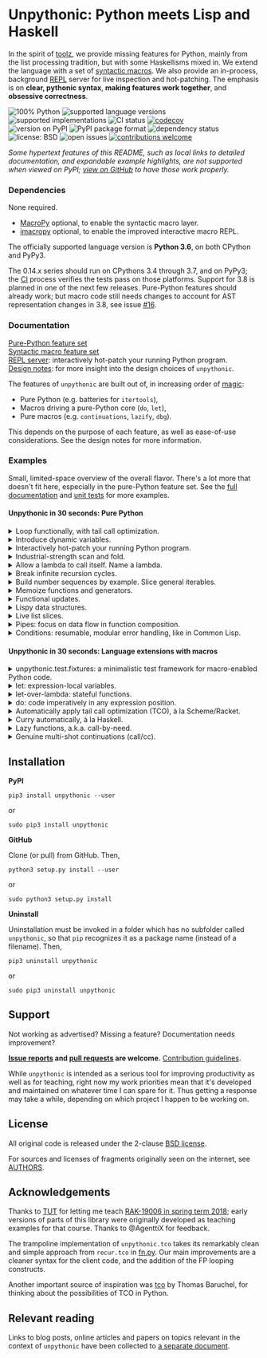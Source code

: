 # Unpythonic: Python meets Lisp and Haskell

In the spirit of [toolz](https://github.com/pytoolz/toolz), we provide missing features for Python, mainly from the list processing tradition, but with some Haskellisms mixed in. We extend the language with a set of [syntactic macros](https://en.wikipedia.org/wiki/Macro_(computer_science)#Syntactic_macros). We also provide an in-process, background [REPL](https://en.wikipedia.org/wiki/Read%E2%80%93eval%E2%80%93print_loop) server for live inspection and hot-patching. The emphasis is on **clear, pythonic syntax**, **making features work together**, and **obsessive correctness**.

![100% Python](https://img.shields.io/github/languages/top/Technologicat/unpythonic) ![supported language versions](https://img.shields.io/pypi/pyversions/unpythonic) ![supported implementations](https://img.shields.io/pypi/implementation/unpythonic) ![CI status](https://img.shields.io/github/workflow/status/Technologicat/unpythonic/Python%20package) [![codecov](https://codecov.io/gh/Technologicat/unpythonic/branch/master/graph/badge.svg)](https://codecov.io/gh/Technologicat/unpythonic)  
![version on PyPI](https://img.shields.io/pypi/v/unpythonic) ![PyPI package format](https://img.shields.io/pypi/format/unpythonic) ![dependency status](https://img.shields.io/librariesio/github/Technologicat/unpythonic)  
![license: BSD](https://img.shields.io/pypi/l/unpythonic) ![open issues](https://img.shields.io/github/issues/Technologicat/unpythonic) [![contributions welcome](https://img.shields.io/badge/contributions-welcome-brightgreen.svg?style=flat)](HACKING.md)

*Some hypertext features of this README, such as local links to detailed documentation, and expandable example highlights, are not supported when viewed on PyPI; [view on GitHub](https://github.com/Technologicat/unpythonic) to have those work properly.*


### Dependencies

None required.

 - [MacroPy](https://github.com/azazel75/macropy) optional, to enable the syntactic macro layer.
 - [imacropy](https://github.com/Technologicat/imacropy) optional, to enable the improved interactive macro REPL.

The officially supported language version is **Python 3.6**, on both CPython and PyPy3.

The 0.14.x series should run on CPythons 3.4 through 3.7, and on PyPy3; the [CI](https://en.wikipedia.org/wiki/Continuous_integration) process verifies the tests pass on those platforms. Support for 3.8 is planned in one of the next few releases. Pure-Python features should already work; but macro code still needs changes to account for AST representation changes in 3.8, see issue [#16](https://github.com/Technologicat/unpythonic/issues/16).

### Documentation

[Pure-Python feature set](doc/features.md)  
[Syntactic macro feature set](doc/macros.md)  
[REPL server](doc/repl.md): interactively hot-patch your running Python program.  
[Design notes](doc/design-notes.md): for more insight into the design choices of ``unpythonic``.

The features of `unpythonic` are built out of, in increasing order of [magic](https://macropy3.readthedocs.io/en/latest/discussion.html#levels-of-magic):

 - Pure Python (e.g. batteries for `itertools`),
 - Macros driving a pure-Python core (`do`, `let`),
 - Pure macros (e.g. `continuations`, `lazify`, `dbg`).

This depends on the purpose of each feature, as well as ease-of-use considerations. See the design notes for more information.


### Examples

Small, limited-space overview of the overall flavor. There's a lot more that doesn't fit here, especially in the pure-Python feature set. See the [full documentation](doc/features.md) and [unit tests](unpythonic/test/) for more examples.

#### Unpythonic in 30 seconds: Pure Python

<details><summary>Loop functionally, with tail call optimization.</summary>

[[docs](doc/features.md#looped-looped_over-loops-in-fp-style-with-tco)]

```python
from unpythonic import looped, looped_over

@looped
def result(loop, acc=0, i=0):
    if i == 10:
        return acc
    else:
        return loop(acc + i, i + 1)  # tail call optimized, no call stack blowup.
assert result == 45

@looped_over(range(3), acc=[])
def result(loop, i, acc):
    acc.append(lambda x: i * x)  # fresh "i" each time, no mutation of loop counter.
    return loop()
assert [f(10) for f in result] == [0, 10, 20]
```
</details>  
<details><summary>Introduce dynamic variables.</summary>

[[docs](doc/features.md#dyn-dynamic-assignment)]

```python
from unpythonic import dyn, make_dynvar

make_dynvar(x=42)  # set a default value

def f():
    assert dyn.x == 17
    with dyn.let(x=23):
        assert dyn.x == 23
        g()
    assert dyn.x == 17

def g():
    assert dyn.x == 23

assert dyn.x == 42
with dyn.let(x=17):
    assert dyn.x == 17
    f()
assert dyn.x == 42
```
</details>  
<details><summary>Interactively hot-patch your running Python program.</summary>

[[docs](doc/repl.md)]

To opt in, add just two lines of code to your main program:

```python
from unpythonic.net import server
server.start(locals={})  # automatically daemonic

import time

def main():
    while True:
        time.sleep(1)

if __name__ == '__main__':
    main()
```

Or if you just want to take this for a test run, start the built-in demo app:

```bash
python3 -m unpythonic.net.server
```

Once a server is running, to connect:

```bash
python3 -m unpythonic.net.client 127.0.0.1
```

This gives you a REPL, inside your live process, with all the power of Python. You can `importlib.reload` any module, and through `sys.modules`, inspect or overwrite any name at the top level of any module. You can `pickle.dump` your data. Or do anything you want with/to the live state of your app.

You can have multiple REPL sessions connected simultaneously. When your app exits (for any reason), the server automatically shuts down, closing all connections if any remain. But exiting the client leaves the server running, so you can connect again later - that's the whole point.

Optionally, if you have MacroPy, the REPL sessions support importing and invoking macros. If you additionally have [imacropy](https://github.com/Technologicat/imacropy), the improved interactive macro REPL is used automatically.
</details>  
<details><summary>Industrial-strength scan and fold.</summary>

[[docs](doc/features.md#batteries-for-itertools)]

```python
from operator import add
from unpythonic import scanl, foldl, unfold, take

assert tuple(scanl(add, 0, range(1, 5))) == (0, 1, 3, 6, 10)

def op(e1, e2, acc):
    return acc + e1 * e2
assert foldl(op, 0, (1, 2), (3, 4)) == 11  # we accept multiple input sequences, like Racket

def nextfibo(a, b):       # *oldstates
    return (a, b, a + b)  # value, *newstates
assert tuple(take(10, unfold(nextfibo, 1, 1))) == (1, 1, 2, 3, 5, 8, 13, 21, 34, 55)
```
</details>  
<details><summary>Allow a lambda to call itself. Name a lambda.</summary>

[[docs for `withself`](doc/features.md#batteries-for-functools)] [[docs for `namelambda`](doc/features.md#namelambda-rename-a-function)]

```python
from unpythonic import withself, namelambda

fact = withself(lambda self, n: n * self(n - 1) if n > 1 else 1)  # see @trampolined to do this with TCO
assert fact(5) == 120

square = namelambda("square")(lambda x: x**2)
assert square.__name__ == "square"
assert square.__qualname__ == "square"  # or e.g. "somefunc.<locals>.square" if inside a function
assert square.__code__.co_name == "square"  # used by stack traces
```
</details>  
<details><summary>Break infinite recursion cycles.</summary>

[[docs](doc/features.md#fix-break-infinite-recursion-cycles)]

```python
from typing import NoReturn
from unpythonic import fix

@fix()
def a(k):
    return b((k + 1) % 3)
@fix()
def b(k):
    return a((k + 1) % 3)
assert a(0) is NoReturn
```
</details>  
<details><summary>Build number sequences by example. Slice general iterables.</summary>

[[docs for `s`](doc/features.md#s-m-mg-lazy-mathematical-sequences-with-infix-arithmetic)] [[docs for `islice`](doc/features.md#islice-slice-syntax-support-for-itertoolsislice)]

```python
from unpythonic import s, islice

seq = s(1, 2, 4, ...)
assert tuple(islice(seq)[:10]) == (1, 2, 4, 8, 16, 32, 64, 128, 256, 512)
```
</details>  
<details><summary>Memoize functions and generators.</summary>

[[docs for `memoize`](doc/features.md#batteries-for-functools)] [[docs for `gmemoize`](doc/features.md#gmemoize-imemoize-fimemoize-memoize-generators)]

```python
from itertools import count, takewhile
from unpythonic import memoize, gmemoize, islice

ncalls = 0
@memoize  # <-- important part
def square(x):
    global ncalls
    ncalls += 1
    return x**2
assert square(2) == 4
assert ncalls == 1
assert square(3) == 9
assert ncalls == 2
assert square(3) == 9
assert ncalls == 2  # called only once for each unique set of arguments

# "memoize lambda": classic evaluate-at-most-once thunk
thunk = memoize(lambda: print("hi from thunk"))
thunk()  # the message is printed only the first time
thunk()

@gmemoize  # <-- important part
def primes():  # FP sieve of Eratosthenes
    yield 2
    for n in count(start=3, step=2):
        if not any(n % p == 0 for p in takewhile(lambda x: x*x <= n, primes())):
            yield n

assert tuple(islice(primes())[:10]) == (2, 3, 5, 7, 11, 13, 17, 19, 23, 29)
```
</details>  
<details><summary>Functional updates.</summary>

[[docs](doc/features.md#fup-functional-update-shadowedsequence)]

```python
from itertools import repeat
from unpythonic import fup

t = (1, 2, 3, 4, 5)
s = fup(t)[0::2] << tuple(repeat(10, 3))
assert s == (10, 2, 10, 4, 10)
assert t == (1, 2, 3, 4, 5)
```
</details>  
<details><summary>Lispy data structures.</summary>

[[docs for `box`](doc/features.md#box-a-mutable-single-item-container)] [[docs for `cons`](doc/features.md#cons-and-friends-pythonic-lispy-linked-lists)] [[docs for `frozendict`](doc/features.md#frozendict-an-immutable-dictionary)]

```python
from unpythonic import box, unbox  # mutable single-item container
cat = object()
cardboardbox = box(cat)
assert cardboardbox is not cat  # the box is not the cat
assert unbox(cardboardbox) is cat  # but the cat is inside the box
assert cat in cardboardbox  # ...also syntactically
dog = object()
cardboardbox << dog  # hey, it's my box! (replace contents)
assert unbox(cardboardbox) is dog

from unpythonic import cons, nil, ll, llist  # lispy linked lists
lst = cons(1, cons(2, cons(3, nil)))
assert ll(1, 2, 3) == lst  # make linked list out of elements
assert llist([1, 2, 3]) == lst  # convert iterable to linked list

from unpythonic import frozendict  # immutable dictionary
d1 = frozendict({'a': 1, 'b': 2})
d2 = frozendict(d1, c=3, a=4)
assert d1 == frozendict({'a': 1, 'b': 2})
assert d2 == frozendict({'a': 4, 'b': 2, 'c': 3})
```
</details>  
<details><summary>Live list slices.</summary>

[[docs](doc/features.md#view-writable-sliceable-view-into-a-sequence)]

```python
from unpythonic import view

lst = list(range(10))
v = view(lst)[::2]  # [0, 2, 4, 6, 8]
v[2:4] = (10, 20)  # re-slicable, still live.
assert lst == [0, 1, 2, 3, 10, 5, 20, 7, 8, 9]

lst[2] = 42
assert v == [0, 42, 10, 20, 8]
```
</details>  
<details><summary>Pipes: focus on data flow in function composition.</summary>

[[docs](doc/features.md#pipe-piped-lazy_piped-sequence-functions)]

```python
from unpythonic import piped, exitpipe

double = lambda x: 2 * x
inc    = lambda x: x + 1
x = piped(42) | double | inc | exitpipe
assert x == 85
```
</details>  
<details><summary>Conditions: resumable, modular error handling, like in Common Lisp.</summary>

[[docs](doc/features.md#handlers-restarts-conditions-and-restarts)]

Contrived example:

```python
from unpythonic import error, restarts, handlers, invoke, use_value, unbox

class MyError(ValueError):
    def __init__(self, value):  # We want to act on the value, so save it.
        self.value = value

def lowlevel(lst):
    _drop = object()  # gensym/nonce
    out = []
    for k in lst:
        # Provide several different error recovery strategies.
        with restarts(use_value=(lambda x: x),
                      halve=(lambda x: x // 2),
                      drop=(lambda: _drop)) as result:
            if k > 9000:
                error(MyError(k))
            # This is reached when no error occurs.
            # `result` is a box, send k into it.
            result << k
        # Now the result box contains either k,
        # or the return value of one of the restarts. 
        r = unbox(result)  # get the value from the box
        if r is not _drop:
            out.append(r)
    return out

def highlevel():
    # Choose which error recovery strategy to use...
    with handlers((MyError, lambda c: use_value(c.value))):
        assert lowlevel([17, 10000, 23, 42]) == [17, 10000, 23, 42]

    # ...on a per-use-site basis...
    with handlers((MyError, lambda c: invoke("halve", c.value))):
        assert lowlevel([17, 10000, 23, 42]) == [17, 5000, 23, 42]

    # ...without changing the low-level code.
    with handlers((MyError, lambda: invoke("drop"))):
        assert lowlevel([17, 10000, 23, 42]) == [17, 23, 42]

highlevel()
```

Conditions only shine in larger systems, with restarts set up at multiple levels of the call stack; this example is too small to demonstrate that. The single-level case here could be implemented as a error-handling mode parameter for the example's only low-level function.

With multiple levels, it becomes apparent that this mode parameter must be threaded through the API at each level, unless it is stored as a dynamic variable (see [`unpythonic.dyn`](doc/features.md#dyn-dynamic-assignment)). But then, there can be several types of errors, and the error-handling mode parameters - one for each error type - have to be shepherded in an intricate manner. A stack is needed, so that an inner level may temporarily override the handler for a particular error type...

The condition system is the clean, general solution to this problem. It automatically scopes handlers to their dynamic extent, and manages the handler stack automatically. In other words, it dynamically binds error-handling modes (for several types of errors, if desired) in a controlled, easily understood manner. The local programmability (i.e. the fact that a handler is not just a restart name, but an arbitrary function) is a bonus for additional flexibility.

If this sounds a lot like an exception system, that's because conditions are the supercharged sister of exceptions. The condition model cleanly separates mechanism from policy, while otherwise remaining similar to the exception model.
</details>


#### Unpythonic in 30 seconds: Language extensions with macros

<details><summary>unpythonic.test.fixtures: a minimalistic test framework for macro-enabled Python code.</summary>

*[docs TODO]*; for now, look at the docstrings of the various constructs in the example below, the module `unpythonic.test.fixtures` (which provides much of this), and the automated tests of `unpythonic` itself. (Particularly, how to test code using conditions and restarts can be found in `unpythonic.test.test_conditions`.)

```python
from unpythonic.syntax import macros, test, test_raises, fail, error, the
from unpythonic.test.fixtures import session, testset, terminate, returns_normally

def f():
    raise RuntimeError("argh!")

def g(a, b):
    return a * b
    fail["this line should be unreachable"]

count = 0
def counter():
    global count
    count += 1
    return count

with session("simple framework demo"):
    with testset():
        test[2 + 2 == 4]
        test_raises[RuntimeError, f()]
        test[returns_normally(g(2, 3))]
        test[g(2, 3) == 6]
        # Use `the[]` in a `test[]` to declare what you want to inspect if the test fails.
        test[counter() < the[counter()]]

    with testset("outer"):
        with testset("inner 1"):
            test[g(6, 7) == 42]
        with testset("inner 2"):
            test[None is None]
        with testset("inner 3"):  # an empty testset is considered 100% passed.
            pass

    with testset("integration"):
        try:
            import blargly
        except ImportError:
            error["blargly not installed, cannot test integration with it."]
        else:
            ... # blargly integration tests go here

    with testset(postproc=terminate):
        test[2 * 2 == 5]  # fails, terminating the nearest dynamically enclosing `with session`
        test[2 * 2 == 4]  # not reached
```

We provide the low-level syntactic constructs `test[]`, `test_raises[]` and `test_signals[]`, with the usual meanings. The last one is for testing code that uses conditions and restarts; see `unpythonic.conditions`.

Inside a `test[]` expression, `the[]` can be used to declare a subexpression as the interesting part, for displaying its value as *"result"* in the test failure message if the test fails. By default (if no `the[]` is present), `test[]` captures the leftmost term if the top-level expression is a comparison (common use case), and otherwise the whole expression.

There can be at most one `the[]` in each `test`. In case of nested `test[]`, each `the[...]` is understood as belonging to the lexically innermost surrounding one.

The test macros also come in block variants, `with test`, `with test_raises`, `with test_signals`.

We provide the helper macros `fail[message]`, `error[message]` and `warn[message]` for producing unconditional failures, errors or warnings. Examples of the intended meanings:

- `fail[...]` e.g. for a line that should be unreachable.
- `error[...]` e.g. if an optional dependency for an integration test is not installed.
- `warn[...]` e.g. if some test is temporarily disabled, e.g. for syntactic compatibility so that the code can run on an old Python version.

Warnings produced by `warn[]` are currently (v0.14.3) not counted in the total number of tests run.

As usual in test frameworks, the testing constructs behave somewhat like `assert`, with the difference that a failure or error will not abort the whole unit (unless explicitly asked to do so).

The `with session()` is optional. The human-readable session name is also optional, used for display purposes only. The session serves two roles: it provides an exit point for `terminate`, and defines an implicit top-level `testset`.

Tests can optionally be grouped into testsets. Each `testset` tallies passed, failed and errored tests within it, and displays the totals when it exits. Testsets can be named and nested.

Testsets also provide the option to locally install a `postproc` handler that gets a copy of each failure or error in that testset (and by default, any of its inner testsets), after the failure or error has been printed. In nested testsets, the dynamically innermost `postproc` wins. A failure is an instance of `unpythonic.test.fixtures.TestFailure`, and an error is an instance of `unpythonic.test.fixtures.TestError`. Both inherit from `unpythonic.test.fixtures.TestingException`.

If you want to set a default global `postproc`, which is used when no local `postproc` is in effect, see the `TestConfig` bunch of constants in `unpythonic.test.fixtures`. It also contains some other configuration options.

The `with testset` construct comes with one other important feature. The nearest dynamically enclosing `with testset` catches any stray exceptions or signals that occur within its dynamic extent, but outside a test. In case of an uncaught signal, the error is reported, and the testset resumes. In case of an uncaught exception, the error is reported, and the testset terminates (because the exception model does not support resuming).

Catching of uncaught *signals*, in both the low-level `test` constructs and the high-level `testset`, can be disabled using `with catch_signals(False)`. This is useful in testing code that uses conditions and restarts; sometimes allowing a signal (e.g. from `unpythonic.conditions.warn`) to remain uncaught is the right thing to do.

We provide a custom testing framework, because `unpythonic` is effectively a language extension. Inspired by [Julia](https://julialang.org/)'s standard-library [`Test` package](https://docs.julialang.org/en/v1/stdlib/Test/).
</details>  

<details><summary>let: expression-local variables.</summary>

[[docs](doc/macros.md#let-letseq-letrec-as-macros)]

```python
from unpythonic.syntax import macros, let, letseq, letrec

x = let[((a, 1), (b, 2)) in a + b]
y = letseq[((c, 1),  # LET SEQuential, like Scheme's let*
            (c, 2 * c),
            (c, 2 * c)) in
           c]
z = letrec[((evenp, lambda x: (x == 0) or oddp(x - 1)),  # LET mutually RECursive, like in Scheme
            (oddp,  lambda x: (x != 0) and evenp(x - 1)))
           in evenp(42)]
```
</details>  
<details><summary>let-over-lambda: stateful functions.</summary>

[[docs](doc/macros.md#dlet-dletseq-dletrec-blet-bletseq-bletrec-decorator-versions)]

```python
from unpythonic.syntax import macros, dlet

@dlet((x, 0))  # let-over-lambda for Python
def count():
    return x << x + 1  # `name << value` rebinds in the let env
assert count() == 1
assert count() == 2
```
</details>  
<details><summary>do: code imperatively in any expression position.</summary>

[[docs](doc/macros.md#do-as-a-macro-stuff-imperative-code-into-an-expression-with-style)]

```python
from unpythonic.syntax import macros, do, local, delete

x = do[local[a << 21],
       local[b << 2 * a],
       print(b),
       delete[b],  # do[] local variables can be deleted, too
       4 * a]
assert x == 84
```
</details>  
<details><summary>Automatically apply tail call optimization (TCO), à la Scheme/Racket.</summary>

[[docs](doc/macros.md#tco-automatic-tail-call-optimization-for-python)]

```python
from unpythonic.syntax import macros, tco

with tco:
    # expressions are automatically analyzed to detect tail position.
    evenp = lambda x: (x == 0) or oddp(x - 1)
    oddp  = lambda x: (x != 0) and evenp(x - 1)
    assert evenp(10000) is True
```
</details>  
<details><summary>Curry automatically, à la Haskell.</summary>

[[docs](doc/macros.md#curry-automatic-currying-for-python)]

```python
from unpythonic.syntax import macros, curry
from unpythonic import foldr, composerc as compose, cons, nil, ll

with curry:
    def add3(a, b, c):
        return a + b + c
    assert add3(1)(2)(3) == 6

    mymap = lambda f: foldr(compose(cons, f), nil)
    double = lambda x: 2 * x
    assert mymap(double, (1, 2, 3)) == ll(2, 4, 6)
```
</details>  
<details><summary>Lazy functions, a.k.a. call-by-need.</summary>

[[docs](doc/macros.md#lazify-call-by-need-for-python)]

```python
from unpythonic.syntax import macros, lazify

with lazify:
    def my_if(p, a, b):
        if p:
            return a  # b never evaluated in this code path
        else:
            return b  # a never evaluated in this code path
    assert my_if(True, 23, 1/0) == 23
    assert my_if(False, 1/0, 42) == 42
```
</details>  
<details><summary>Genuine multi-shot continuations (call/cc).</summary>

[[docs](doc/macros.md#continuations-callcc-for-python)]

```python
from unpythonic.syntax import macros, continuations, call_cc

with continuations:  # enables also TCO automatically
    # McCarthy's amb() operator
    stack = []
    def amb(lst, cc):
        if not lst:
            return fail()
        first, *rest = tuple(lst)
        if rest:
            remaining_part_of_computation = cc
            stack.append(lambda: amb(rest, cc=remaining_part_of_computation))
        return first
    def fail():
        if stack:
            f = stack.pop()
            return f()

    # Pythagorean triples using amb()
    def pt():
        z = call_cc[amb(range(1, 21))]  # capture continuation, auto-populate cc arg
        y = call_cc[amb(range(1, z+1))]
        x = call_cc[amb(range(1, y+1))]
        if x*x + y*y != z*z:
            return fail()
        return x, y, z
    t = pt()
    while t:
        print(t)
        t = fail()  # note pt() has already returned when we call this.
```
</details>


## Installation

**PyPI**

``pip3 install unpythonic --user``

or

``sudo pip3 install unpythonic``

**GitHub**

Clone (or pull) from GitHub. Then,

``python3 setup.py install --user``

or

``sudo python3 setup.py install``

**Uninstall**

Uninstallation must be invoked in a folder which has no subfolder called ``unpythonic``, so that ``pip`` recognizes it as a package name (instead of a filename). Then,

``pip3 uninstall unpythonic``

or

``sudo pip3 uninstall unpythonic``


## Support

Not working as advertised? Missing a feature? Documentation needs improvement?

**[Issue reports](https://github.com/Technologicat/unpythonic/issues) and [pull requests](https://github.com/Technologicat/unpythonic/pulls) are welcome.** [Contribution guidelines](HACKING.md).

While `unpythonic` is intended as a serious tool for improving productivity as well as for teaching, right now my work priorities mean that it's developed and maintained on whatever time I can spare for it. Thus getting a response may take a while, depending on which project I happen to be working on.


## License

All original code is released under the 2-clause [BSD license](LICENSE.md).

For sources and licenses of fragments originally seen on the internet, see [AUTHORS](AUTHORS.md).


## Acknowledgements

Thanks to [TUT](http://www.tut.fi/en/home) for letting me teach [RAK-19006 in spring term 2018](https://github.com/Technologicat/python-3-scicomp-intro); early versions of parts of this library were originally developed as teaching examples for that course. Thanks to @AgenttiX for feedback.

The trampoline implementation of ``unpythonic.tco`` takes its remarkably clean and simple approach from ``recur.tco`` in [fn.py](https://github.com/fnpy/fn.py). Our main improvements are a cleaner syntax for the client code, and the addition of the FP looping constructs.

Another important source of inspiration was [tco](https://github.com/baruchel/tco) by Thomas Baruchel, for thinking about the possibilities of TCO in Python.


## Relevant reading

Links to blog posts, online articles and papers on topics relevant in the context of `unpythonic` have been collected to [a separate document](doc/readings.md).
